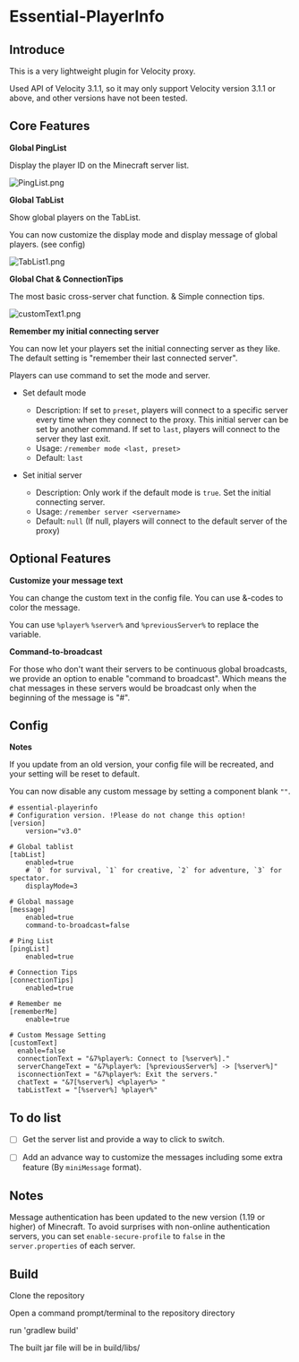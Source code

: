 # Essential-PlayerInfo

## Introduce

This is a very lightweight plugin for Velocity proxy.

Used API of Velocity 3.1.1, so it may only support Velocity version 3.1.1 or above, and other versions have not been tested.

## Core Features

**Global PingList**

Display the player ID on the Minecraft server list.

![PingList.png][1]

**Global TabList**

Show global players on the TabList.

You can now customize the display mode and display message of global players. (see config)

![TabList1.png][2]

**Global Chat & ConnectionTips**

The most basic cross-server chat function. & Simple connection tips.

![customText1.png][3]

**Remember my initial connecting server**

You can now let your players set the initial connecting server as they like. The default setting is "remember their last connected server".

Players can use command to set the mode and server.

- Set default mode
  - Description: If set to `preset`, players will connect to a specific server every time when they connect to the
    proxy. This initial server can be set by another command. If set to `last`, players will connect to the server they
    last exit.
  - Usage: `/remember mode <last, preset>`
  - Default: `last`


- Set initial server
  - Description: Only work if the default mode is `true`. Set the initial connecting server.
  - Usage: `/remember server <servername>`
  - Default: `null` (If null, players will connect to the default server of the proxy)
    
## Optional Features

**Customize your message text**

You can change the custom text in the config file. You can use &-codes to color the message.

You can use `%player%` `%server%` and `%previousServer%` to replace the variable.

**Command-to-broadcast**

For those who don't want their servers to be continuous global broadcasts, we provide an option to enable "command to
broadcast". Which means the chat messages in these servers would be broadcast only when the beginning of the message
is "#".

## Config

**Notes**

 If you update from an old version, your config file will be recreated, and your setting will be reset to default.

 You can now disable any custom message by setting a component blank `""`.

    # essential-playerinfo
    # Configuration version. !Please do not change this option!
    [version]
        version="v3.0"
    
    # Global tablist
    [tabList]
        enabled=true
        # `0` for survival, `1` for creative, `2` for adventure, `3` for spectator.
        displayMode=3
    
    # Global massage
    [message]
        enabled=true
        command-to-broadcast=false
    
    # Ping List
    [pingList]
        enabled=true
    
    # Connection Tips
    [connectionTips]
        enabled=true

    # Remember me
    [rememberMe]
        enable=true
    
    # Custom Message Setting
    [customText]
      enable=false
      connectionText = "&7%player%: Connect to [%server%]."
      serverChangeText = "&7%player%: [%previousServer%] -> [%server%]"
      isconnectionText = "&7%player%: Exit the servers."
      chatText = "&7[%server%] <%player%> "
      tabListText = "[%server%] %player%"

## To do list

- [ ] Get the server list and provide a way to click to switch.

- [ ] Add an advance way to customize the messages including some extra feature (By `miniMessage` format).

## Notes

Message authentication has been updated to the new version (1.19 or higher) of Minecraft. To avoid surprises with non-online authentication servers, you can set `enable-secure-profile` to `false` in the `server.properties` of each server.

## Build

Clone the repository

Open a command prompt/terminal to the repository directory

run 'gradlew build'

The built jar file will be in build/libs/

[1]: https://cdn.ussjackdaw.com/image/PingList.png

[2]: https://cdn.ussjackdaw.com/image/TabList1.png

[3]: https://cdn.ussjackdaw.com/image/customText1.png
